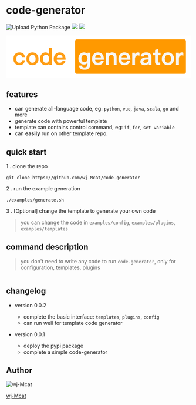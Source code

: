 # code-generator

![Upload Python Package](https://github.com/wj-Mcat/code-generator/workflows/Upload%20Python%20Package/badge.svg)
![](https://img.shields.io/badge/build-passing-brightgreen)
![](https://img.shields.io/badge/python-3.7+-brightgreen)


![](./docs/logo.png)

## features

- can generate all-language code, eg: `python`, `vue`, `java`, `scala`, `go` and more
- generate code with powerful template **<jinja2>**
- template can contains control command, eg: `if`, `for`, `set variable`
- can **easily** run on other template repo.

## quick start

1 . clone the repo
```shell script
git clone https://github.com/wj-Mcat/code-generator
```

2 . run the example generation

```shell script
./examples/generate.sh
```

3 . [Optional] change the template to generate your own code

> you can change the code in `examples/config`, `examples/plugins`, `examples/templates`

## command description

> you don't need to write any code to run `code-generator`, only for configuration, templates, plugins

```shell script

```

## changelog

- version 0.0.2
    - complete the basic interface: `templates`, `plugins`, `config`
    - can run well for template code generator

- version 0.0.1
    - deploy the pypi package
    - complete a simple code-generator
    
## Author

![[wj-Mcat](https://www.github.com/wj-Mcat)](https://avatars3.githubusercontent.com/u/10242208?s=260)

[wj-Mcat](https://www.github.com/wj-Mcat)
